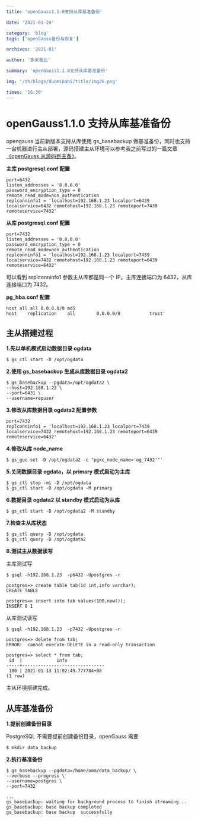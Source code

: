 ```yaml
---
title: 'openGauss1.1.0支持从库基准备份'

date: '2021-01-29'

category: 'blog'
tags: ['openGauss备份与恢复']

archives: '2021-01'

author: '多米爸比'

summary: 'openGauss1.1.0支持从库基准备份'

img: '/zh/blogs/duomibabi/title/img26.png'

times: '16:30'
---
```


# openGauss1.1.0 支持从库基准备份<a name="ZH-CN_TOPIC_0000001116618873"></a>

opengauss 当前新版本支持从库使用 gs_basebackup 做基准备份，同时也支持一台机器进行主从部署，源码搭建主从环境可以参考我之前写过的一篇文章[《openGauss 从源码到主备》](https://www.modb.pro/db/27601)。

**主库 postgresql.conf 配置**

```
port=6432
listen_addresses = '0.0.0.0'
password_encryption_type = 0
remote_read_mode=non_authentication
replconninfo1 = 'localhost=192.168.1.23 localport=6439 localservice=6432 remotehost=192.168.1.23 remoteport=7439 remoteservice=7432'
```

**从库 postgresql.conf 配置**

```
port=7432
listen_addresses = '0.0.0.0'
password_encryption_type = 0
remote_read_mode=non_authentication
replconninfo1 = 'localhost=192.168.1.23 localport=7439 localservice=7432 remotehost=192.168.1.23 remoteport=6439 remoteservice=6432'
```

可以看到 replconninfo1 参数主从库都是同一个 IP，主库连接端口为 6432，从库连接端口为 7432。

**pg_hba.conf 配置**

```
host all all 0.0.0.0/0 md5
host    replication    all        0.0.0.0/0           trust'
```

## 主从搭建过程<a name="section1647573112366"></a>

**1.先以单机模式启动数据目录 ogdata**

```
$ gs_ctl start -D /opt/ogdata
```

**2.使用 gs_basebackup 生成从库数据目录 ogdata2**

```
$ gs_basebackup --pgdata=/opt/ogdata2 \
--host=192.168.1.23 \
--port=6431 \
--username=repuser
```

**3.修改从库数据目录 ogdata2 配置参数**

```
port=7432
replconninfo1 = 'localhost=192.168.1.23 localport=7439 localservice=7432 remotehost=192.168.1.23 remoteport=6439 remoteservice=6432'
```

**4.修改从库 node_name**

```
$ gs_guc set -D /opt/ogdata2 -c "pgxc_node_name='og_7432'"'
```

**5.关闭数据目录 ogdata，以 primary 模式启动为主库**

```
$ gs_ctl stop -mi -D /opt/ogdata
$ gs_ctl start -D /opt/ogdata -M primary
```

**6.数据目录 ogdata2 以 standby 模式启动为从库**

```
$ gs_ctl start -D /opt/ogdata2 -M standby
```

**7.检查主从库状态**

```
$ gs_ctl query -D /opt/ogdata
$ gs_ctl query -D /opt/ogdata2
```

**8.测试主从数据读写**

主库测试写

```
$ gsql -h192.168.1.23  -p6432 -Upostgres -r

postgres=> create table tab(id int,info varchar);
CREATE TABLE

postgres=> insert into tab values(100,now());
INSERT 0 1
```

从库测试读写

```
$ gsql -h192.168.1.23  -p7432 -Upostgres -r

postgres=> delete from tab;
ERROR:  cannot execute DELETE in a read-only transaction

postgres=> select * from tab;
 id  |             info
-----+-------------------------------
 100 | 2021-01-13 11:02:49.777784+08
(1 row)
```

主从环境搭建完成。

## 从库基准备份<a name="section1446893854519"></a>

**1.提前创建备份目录**

PostgreSQL 不需要提前创建备份目录，openGauss 需要

```
$ mkdir data_backup
```

**2.执行基准备份**

```
$ gs_basebackup --pgdata=/home/omm/data_backup/ \
--verbose --progress \
--username=postgres \
--port=7432

...
gs_basebackup: waiting for background process to finish streaming...
gs_basebackup: base backup completed
gs_basebackup: base backup  successfully
```
